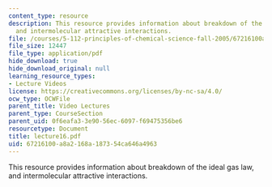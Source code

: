 ```yaml
---
content_type: resource
description: This resource provides information about breakdown of the ideal gas law,
  and intermolecular attractive interactions.
file: /courses/5-112-principles-of-chemical-science-fall-2005/67216100a8a2168a187354ca646a4963_lecture16.pdf
file_size: 12447
file_type: application/pdf
hide_download: true
hide_download_original: null
learning_resource_types:
- Lecture Videos
license: https://creativecommons.org/licenses/by-nc-sa/4.0/
ocw_type: OCWFile
parent_title: Video Lectures
parent_type: CourseSection
parent_uid: 0f6eafa3-3e90-56ec-6097-f69475356be6
resourcetype: Document
title: lecture16.pdf
uid: 67216100-a8a2-168a-1873-54ca646a4963
---
```

This resource provides information about breakdown of the ideal gas law, and intermolecular attractive interactions.
